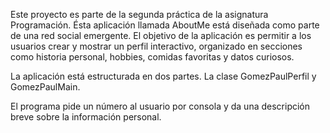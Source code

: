 Este proyecto es parte de la segunda práctica de
la asignatura Programación.
Ésta aplicación llamada AboutMe está diseñada como 
parte de una red social emergente. El objetivo de la 
aplicación es permitir a los usuarios crear y mostrar 
un perfil interactivo, organizado en secciones como 
historia personal, hobbies, comidas favoritas y datos curiosos.

La aplicación está estructurada en dos partes.
La clase GomezPaulPerfil y GomezPaulMain.

El programa pide un número al usuario por consola y da una 
descripción breve sobre la información personal.
